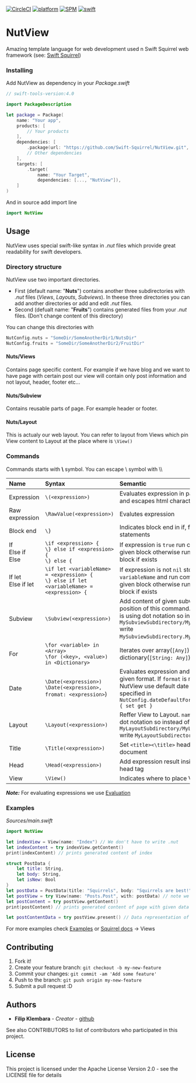 [![CircleCI](https://img.shields.io/circleci/project/github/Swift-Squirrel/NutView.svg)](https://circleci.com/gh/Swift-Squirrel/NutView)
[![platform](https://img.shields.io/badge/Platforms-OS_X%20%7C_Linux-lightgray.svg?style=flat)](https://developer.apple.com/swift/)
[![SPM](https://img.shields.io/badge/spm-Compatible-brightgreen.svg)](https://swift.org)
[![swift](https://img.shields.io/badge/swift-4.0-orange.svg)](https://developer.apple.com/swift/)

# NutView
Amazing template language for web development used n Swift Squirrel web framework (see: [Swift Squirrel](https://github.com/Swift-Squirrel/Squirrel))

### Installing

Add NutView as dependency in your *Package.swift*

```swift
// swift-tools-version:4.0

import PackageDescription

let package = Package(
    name: "Your app",
    products: [
        // Your products
    ],
    dependencies: [
        .package(url: "https://github.com/Swift-Squirrel/NutView.git", from: "1.0.2"),
        // Other dependencies
    ],
    targets: [
        .target(
            name: "Your Target",
            dependencies: [..., "NutView"]),
    ]
)
```

And in source add import line

```swift
import NutView
```

## Usage

NutView uses special swift-like syntax in *.nut* files which provide great readability for swift developers.

### Directory structure

NutView use two important directories. 

- First (default name: "**Nuts**") contains another three subdirectories with *.nut* files (*Views*, *Layouts*, *Subviews*). In theese three directories you can add another directories or add and edit *.nut* files.
- Second (defualt name: "**Fruits**") contains generated files from your *.nut* files. (Don't change content of this directory)

You can change this directories with

```swift
NutConfig.nuts = "SomeDir/SomeAnotherDir1/NutsDir"
NutConfig.fruits = "SomeDir/SomeAnotherDir2/FruitDir"
```

#### Nuts/Views
Contains page specific content. For example if we have blog and we want to have page with certain post our view will contain only post information and not layout, header, footer etc...

#### Nuts/Subview
Contains reusable parts of page. For example header or footer.

#### Nuts/Layout
This is actualy our web layout. You can refer to layout from Views which pin View content to Layout at the place where is `\View()`

### Commands

Commands starts with **\\** symbol. You can escape \\ symbol with \\\\

|Name|Syntax|Semantic|
|:--|:--|:--|
|Expression|`\(<expression>)`| Evaluates expression in parentheses and escapes html characters|
|Raw expression| `\RawValue(<expression>)`| Evalutes expression|
|Block end|`\}`|Indicates block end in if, for statements|
|If<br> Else if<br> Else|`\if <expression> {`<br>`\} else if <expression> {` <br>`\} else {` | If expression is `true` run commands in given block otherwise run else if else block if exists|
|If let<br> Else if let|`\if let <variableName> = <expression> {`<br>`\} else if let <variableName> = <expression> {` | If expression is not `nil` store result in `variableName` and run commands in given block otherwise run else if else block if exists|
|Subview|`\Subview(<expression>)`|Add content of given subview at position of this command. *__Note:__* `name` is using dot notation so instead of `MySubviewSubdirectory/Mysubview.nut` write `MySubviewSubdirectory.Mysubview`.|
|For|`\for <variable> in <Array>`<br>`\for (<key>, <value>) in <Dictionary>`| Iterates over array(`[Any]`) or dictionary(`[String: Any]`)|
|Date| `\Date(<expression>)`<br>`\Date(<expression>, fromat: <expression>`) | Evaluates expression and print date in given format. If `format` is not set, NutView use default date format specified in `NutConfig.dateDefaultFormat: String { set get }`|
|Layout|`\Layout(<expression>)`| Reffer View to Layout. `name` is using dot notation so instead of `MyLayoutSubdirectory/MyLayout.nut` write `MyLayoutSubdirectory.MyLayout`.|
|Title| `\Title(<expression>)` | Set `<title><\title>` header of html document
|Head|`\Head(<expression>)`|Add expression result inside html head tag|
|View|`\View()`| Indicates where to place View|
 
*__Note:__* For evaluating expressions we use [Evaluation](https://github.com/Swift-Squirrel/Nutview)

### Examples

*Sources/main.swift*

```swift
import NutView

let indexView = View(name: "Index") // We don't have to write .nut 
let indexContent = try indexView.getContent()
print(indexContent) // prints generated content of index

struct PostData {
    let title: String,
    let body: String,
    let isNew: Bool
}
let postData = PostData(title: "Squirrels", body: "Squirrels are best!", isNew: false)
let postView = try View(name: "Posts.Post", with: postData) // note we write . instead of /
let postContent = try postView.getContent()
print(postContent) // prints generated content of page with given data

let postContentData = try postView.present() // Data representation of view
```

For more examples check [Examples](https://github.com/Swift-Squirrel/Examples) or [Squirrel docs](https://squirrel.codes/docs) -> Views

## Contributing

1. Fork it!
2. Create your feature branch: `git checkout -b my-new-feature`
3. Commit your changes: `git commit -am 'Add some feature'`
4. Push to the branch: `git push origin my-new-feature`
5. Submit a pull request :D

## Authors

* **Filip Klembara** - *Creator* - [github](https://github.com/LeoNavel)

See also CONTRIBUTORS to list of contributors who participated in this project.

## License

This project is licensed under the Apache License Version 2.0 - see the LICENSE file for details
